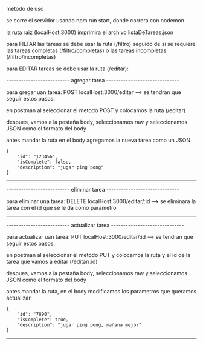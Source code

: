 metodo de uso

se corre el servidor usando npm run start, donde correra con nodemon

la ruta raiz (localHost:3000) imprimira el archivo listaDeTareas.json

para FILTAR las tareas se debe usar la ruta (/filtro) seguido de si se requiere las tareas completas (/filtro/completas) o las tareas incompletas (/filtro/incompletas)

para EDITAR tareas se debe usar la ruta (/editar):


-------------------------- agregar tarea ------------------------------

para gregar uan tarea: POST localHost:3000/editar --> se tendran que seguir estos pasos:


en postman al seleccionar el metodo POST y colocamos la ruta (/editar)

despues, vamos a la pestaña body, seleccionamos raw y seleccionamos JSON como el formato del body 

antes mandar la ruta en el body agregamos la nueva tarea como un JSON

    {
        "id": "123456",
        "isComplete": false,
        "description": "jugar ping pong" 
    }

---------------------------------------------------------------------




-------------------------- eliminar tarea ------------------------------

para eliminar una tarea: DELETE localHost:3000/editar/:id --> se eliminara la tarea con el id que se le da como parametro

---------------------------------------------------------------------




-------------------------- actualizar tarea ------------------------------


para actualizar uan tarea: PUT localHost:3000/editar/:id --> se tendran que seguir estos pasos:


en postman al seleccionar el metodo PUT y colocamos la ruta y el id de la tarea que vamos a editar (/editar/:id)

despues, vamos a la pestaña body, seleccionamos raw y seleccionamos JSON como el formato del body 

antes mandar la ruta, en el body modificamos los parametros que queramos actualizar

    {
        "id": "7890",
        "isComplete": true,
        "description": "jugar ping pong, mañana mejor" 
    }


---------------------------------------------------------------------